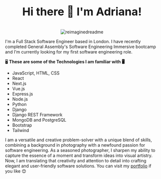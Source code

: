 <p align="center" style="font-size:36px;">
  <strong>Hi there 👋 I'm Adriana!</strong>
</p>

<p align="center">
  <img src="https://myreadme.vercel.app/api/embed/AdrianaIaffa?panels=userstatistics,toprepositories,toplanguages,commitgraph" alt="reimaginedreadme" />
</p>

I'm a Full Stack Software Engineer based in London. I have recently completed General Assembly's Software Engineering Immersive bootcamp and I'm currently looking for my first software engineering role.

🖥️ **These are some of the Technologies I am familiar with 🖥️**

- JavaScript, HTML, CSS
- React
- Next.js
- Vue.js
- Express.js
- Node.js
- Python
- Django
- Django REST Framework
- MongoDB and PostgreSQL
- Bootstrap
- Tailwind

I am a versatile and creative problem-solver with a unique blend of skills, combining a background in photography with a newfound passion for software engineering. As a seasoned photographer, I sharpen my ability to capture the essence of a moment and transform ideas into visual artistry. Now, I am translating that creativity and attention to detail into crafting elegant and user-friendly software solutions.
You can visit my [portfolio](https://adrianaiaffa.github.io/updated-portfolio/) if you like 😊
<!--
**AdrianaIaffa/AdrianaIaffa** is a ✨ _special_ ✨ repository because its `README.md` (this file) appears on your GitHub profile.

Here are some ideas to get you started:

- 🔭 I’m currently working on ...
- 🌱 I’m currently learning ...
- 👯 I’m looking to collaborate on ...
- 🤔 I’m looking for help with ...
- 💬 Ask me about ...
- 📫 How to reach me: ...
- 😄 Pronouns: ...
- ⚡ Fun fact: ...
-->
